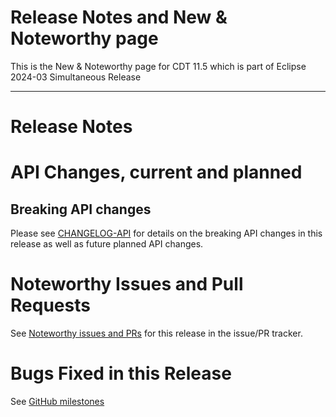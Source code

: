 # Release Notes and New & Noteworthy page

This is the New & Noteworthy page for CDT 11.5 which is part of Eclipse 2024-03 Simultaneous Release

---

# Release Notes


# API Changes, current and planned

## Breaking API changes

Please see [CHANGELOG-API](CHANGELOG-API.md) for details on the breaking API changes in this release as well as future planned API changes.

# Noteworthy Issues and Pull Requests

See [Noteworthy issues and PRs](https://github.com/eclipse-cdt/cdt/issues?q=is%3Aclosed+label%3Anoteworthy+milestone%3A11.5.0) for this release in the issue/PR tracker.

# Bugs Fixed in this Release

See [GitHub milestones](https://github.com/eclipse-cdt/cdt/milestone/9?closed=1)
